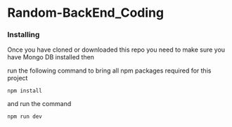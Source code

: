 # Random-BackEnd_Coding



### Installing

Once you have cloned or downloaded this repo you need to make sure you have Mongo DB installed then

run the following command to bring all npm packages required for this project

```
npm install 
```

and run the  command

```
npm run dev 

```
